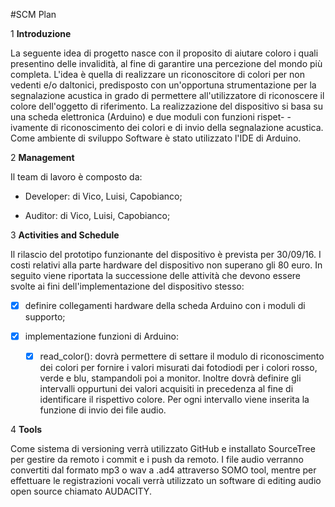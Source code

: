 #SCM Plan

1 **Introduzione**

La seguente idea di progetto nasce con il proposito di aiutare coloro i quali presentino delle invalidità, 
al fine di garantire una percezione del mondo più completa. L'idea è quella di realizzare un riconoscitore
di colori per non vedenti e/o daltonici, predisposto con un'opportuna strumentazione per la segnalazione 
acustica in grado di permettere all'utilizzatore di riconoscere il colore dell'oggetto di riferimento. La 
realizzazione del dispositivo si basa su una scheda elettronica (Arduino) e due moduli con funzioni rispet-
-ivamente di riconoscimento dei colori e di invio della segnalazione acustica. Come ambiente di sviluppo 
Software è stato utilizzato l'IDE di Arduino.

2 **Management**

Il team di lavoro è composto da:

- Developer: di Vico, Luisi, Capobianco;

- Auditor: di Vico, Luisi, Capobianco;

3 **Activities and Schedule**

Il rilascio del prototipo funzionante del dispositivo è prevista per 30/09/16. I costi relativi alla parte hardware del
dispositivo non superano gli 80 euro. In seguito viene riportata la successione delle attività che devono essere svolte ai
fini dell'implementazione del dispositivo stesso:

- [x] definire collegamenti hardware della scheda Arduino con i moduli di supporto;

- [x] implementazione funzioni di Arduino:

    - [x] read_color(): dovrà permettere di settare il modulo di riconoscimento dei colori per fornire i valori misurati dai
      fotodiodi per i colori rosso, verde e blu, stampandoli poi a monitor. Inoltre dovrà definire gli intervalli oppurtuni dei 
      valori acquisiti in precedenza al fine di identificare il rispettivo colore. Per ogni intervallo viene inserita la 
      funzione di invio dei file audio.

4 **Tools**

Come sistema di versioning verrà utilizzato GitHub e installato SourceTree per gestire da remoto i commit e i push da remoto.
I file audio verranno convertiti dal formato mp3 o wav a .ad4 attraverso SOMO tool, mentre per effettuare le registrazioni
vocali verrà utilizzato un software di editing audio open source chiamato AUDACITY.
